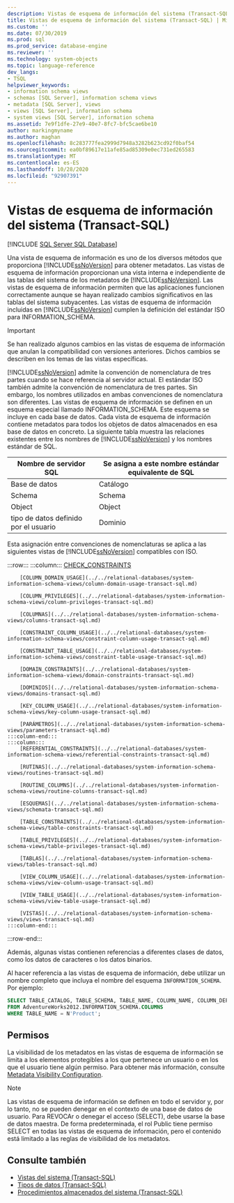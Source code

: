 ```yaml
---
description: Vistas de esquema de información del sistema (Transact-SQL)
title: Vistas de esquema de información del sistema (Transact-SQL) | Microsoft Docs
ms.custom: ''
ms.date: 07/30/2019
ms.prod: sql
ms.prod_service: database-engine
ms.reviewer: ''
ms.technology: system-objects
ms.topic: language-reference
dev_langs:
- TSQL
helpviewer_keywords:
- information schema views
- schemas [SQL Server], information schema views
- metadata [SQL Server], views
- views [SQL Server], information schema
- system views [SQL Server], information schema
ms.assetid: 7e9f1dfe-27e9-40e7-8fc7-bfc5cae6be10
author: markingmyname
ms.author: maghan
ms.openlocfilehash: 8c283777fea2999d7948a3282b623cd92f0baf54
ms.sourcegitcommit: ea0bf89617e11afe85ad85309e0ec731ed265583
ms.translationtype: MT
ms.contentlocale: es-ES
ms.lasthandoff: 10/28/2020
ms.locfileid: "92907391"
---
```

# <a name="system-information-schema-views-transact-sql"></a>Vistas de esquema de información del sistema (Transact-SQL)

[!INCLUDE [SQL Server SQL Database](../../includes/applies-to-version/sql-asdb.md)]

Una vista de esquema de información es uno de los diversos métodos que proporciona [!INCLUDE[ssNoVersion](../../includes/ssnoversion-md.md)] para obtener metadatos. Las vistas de esquema de información proporcionan una vista interna e independiente de las tablas del sistema de los metadatos de [!INCLUDE[ssNoVersion](../../includes/ssnoversion-md.md)]. Las vistas de esquema de información permiten que las aplicaciones funcionen correctamente aunque se hayan realizado cambios significativos en las tablas del sistema subyacentes. Las vistas de esquema de información incluidas en [!INCLUDE[ssNoVersion](../../includes/ssnoversion-md.md)] cumplen la definición del estándar ISO para INFORMATION_SCHEMA.

> [!IMPORTANT]
> Se han realizado algunos cambios en las vistas de esquema de información que anulan la compatibilidad con versiones anteriores. Dichos cambios se describen en los temas de las vistas específicas.

[!INCLUDE[ssNoVersion](../../includes/ssnoversion-md.md)] admite la convención de nomenclatura de tres partes cuando se hace referencia al servidor actual. El estándar ISO también admite la convención de nomenclatura de tres partes. Sin embargo, los nombres utilizados en ambas convenciones de nomenclatura son diferentes. Las vistas de esquema de información se definen en un esquema especial llamado INFORMATION_SCHEMA. Este esquema se incluye en cada base de datos. Cada vista de esquema de información contiene metadatos para todos los objetos de datos almacenados en esa base de datos en concreto. La siguiente tabla muestra las relaciones existentes entre los nombres de [!INCLUDE[ssNoVersion](../../includes/ssnoversion-md.md)] y los nombres estándar de SQL.

|Nombre de servidor SQL|Se asigna a este nombre estándar equivalente de SQL|
|---------------------|-----------------------------------------------|
|Base de datos|Catálogo|
|Schema|Schema|
|Object|Object|
|tipo de datos definido por el usuario|Dominio|

Esta asignación entre convenciones de nomenclaturas se aplica a las siguientes vistas de [!INCLUDE[ssNoVersion](../../includes/ssnoversion-md.md)] compatibles con ISO.

:::row:::
    :::column:::
        [CHECK_CONSTRAINTS](../../relational-databases/system-information-schema-views/check-constraints-transact-sql.md)

        [COLUMN_DOMAIN_USAGE](../../relational-databases/system-information-schema-views/column-domain-usage-transact-sql.md)

        [COLUMN_PRIVILEGES](../../relational-databases/system-information-schema-views/column-privileges-transact-sql.md)

        [COLUMNAS](../../relational-databases/system-information-schema-views/columns-transact-sql.md)

        [CONSTRAINT_COLUMN_USAGE](../../relational-databases/system-information-schema-views/constraint-column-usage-transact-sql.md)

        [CONSTRAINT_TABLE_USAGE](../../relational-databases/system-information-schema-views/constraint-table-usage-transact-sql.md)

        [DOMAIN_CONSTRAINTS](../../relational-databases/system-information-schema-views/domain-constraints-transact-sql.md)

        [DOMINIOS](../../relational-databases/system-information-schema-views/domains-transact-sql.md)

        [KEY_COLUMN_USAGE](../../relational-databases/system-information-schema-views/key-column-usage-transact-sql.md)

        [PARÁMETROS](../../relational-databases/system-information-schema-views/parameters-transact-sql.md)
    :::column-end:::
    :::column:::
        [REFERENTIAL_CONSTRAINTS](../../relational-databases/system-information-schema-views/referential-constraints-transact-sql.md)

        [RUTINAS](../../relational-databases/system-information-schema-views/routines-transact-sql.md)

        [ROUTINE_COLUMNS](../../relational-databases/system-information-schema-views/routine-columns-transact-sql.md)

        [ESQUEMAS](../../relational-databases/system-information-schema-views/schemata-transact-sql.md)

        [TABLE_CONSTRAINTS](../../relational-databases/system-information-schema-views/table-constraints-transact-sql.md)

        [TABLE_PRIVILEGES](../../relational-databases/system-information-schema-views/table-privileges-transact-sql.md)

        [TABLAS](../../relational-databases/system-information-schema-views/tables-transact-sql.md)

        [VIEW_COLUMN_USAGE](../../relational-databases/system-information-schema-views/view-column-usage-transact-sql.md)

        [VIEW_TABLE_USAGE](../../relational-databases/system-information-schema-views/view-table-usage-transact-sql.md)

        [VISTAS](../../relational-databases/system-information-schema-views/views-transact-sql.md)
    :::column-end:::
:::row-end:::

Además, algunas vistas contienen referencias a diferentes clases de datos, como los datos de caracteres o los datos binarios.

Al hacer referencia a las vistas de esquema de información, debe utilizar un nombre completo que incluya el nombre del esquema `INFORMATION_SCHEMA`. Por ejemplo:

```sql
SELECT TABLE_CATALOG, TABLE_SCHEMA, TABLE_NAME, COLUMN_NAME, COLUMN_DEFAULT
FROM AdventureWorks2012.INFORMATION_SCHEMA.COLUMNS
WHERE TABLE_NAME = N'Product';
```

## <a name="permissions"></a>Permisos  
La visibilidad de los metadatos en las vistas de esquema de información se limita a los elementos protegibles a los que pertenece un usuario o en los que el usuario tiene algún permiso. Para obtener más información, consulte [Metadata Visibility Configuration](../../relational-databases/security/metadata-visibility-configuration.md).

> [!NOTE]  
> Las vistas de esquema de información se definen en todo el servidor y, por lo tanto, no se pueden denegar en el contexto de una base de datos de usuario. Para REVOCAr o denegar el acceso (SELECT), debe usarse la base de datos maestra. De forma predeterminada, el rol Public tiene permiso SELECT en todas las vistas de esquema de información, pero el contenido está limitado a las reglas de visibilidad de los metadatos.

## <a name="see-also"></a>Consulte también

- [Vistas del sistema &#40;Transact-SQL&#41;](../../relational-databases/system-views/replication-views-transact-sql.md)
- [Tipos de datos &#40;Transact-SQL&#41;](../../t-sql/data-types/data-types-transact-sql.md)
- [Procedimientos almacenados del sistema &#40;Transact-SQL&#41;](../../relational-databases/system-stored-procedures/system-stored-procedures-transact-sql.md) 
